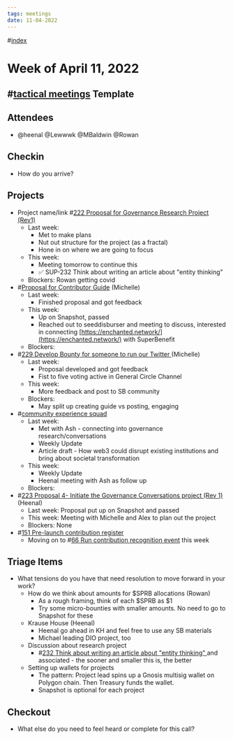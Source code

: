 ```yaml
---
tags: meetings
date: 11-04-2022
---
```

#[index](notes/general-circle/old-gc-meetings/index.md) 
# Week of April 11, 2022
## #[tactical meetings](/notes/archive/clarity/Tags/tactical%20meetings.md) Template

## Attendees
- @heenal @Lewwwk @MBaldwin @Rowan  

## Checkin
- How do you arrive?


## Projects
- Project name/link #[222 Proposal for Governance Research Project (Rev1)](222%20Proposal%20for%20Governance%20Research%20Project%20(Rev1)) 
	- Last week: 
		- Met to make plans
		- Nut out structure for the project (as a fractal) 
		- Hone in on where we are going to focus
	- This week:
		- Meeting tomorrow to continue this
		- ✅ SUP-232 Think about writing an article about "entity thinking" 
	- Blockers: Rowan getting covid
- #[Proposal for Contributor Guide](Proposal%20for%20Contributor%20Guide) (Michelle)
	- Last week: 
		- Finished proposal and got feedback
	- This week: 
		- Up on Snapshot, passed 
		- Reached out to seeddisburser and meeting to discuss, interested in connecting [https://enchanted.network/](https://enchanted.network/)  with SuperBenefit
	- Blockers:
- #[229 Develop Bounty for someone to run our Twitter ](229%20Develop%20Bounty%20for%20someone%20to%20run%20our%20Twitter%20) (Michelle)
	- Last week: 
		- Proposal developed and got feedback
		- Fist to five voting active in General Circle Channel
	- This week: 
		- More feedback and post to SB community
	- Blockers:
		- May split up creating guide vs posting, engaging 
- #[community experience squad](/notes/archive/clarity/Tags/community%20experience%20squad.md) 
	- Last week: 
		- Met with Ash - connecting into governance research/conversations 
		- Weekly Update
		- Article draft - How web3 could disrupt existing institutions and bring about societal transformation
	- This week: 
		- Weekly Update
		- Heenal meeting with Ash as follow up 
	- Blockers:
- #[223 Proposal 4- Initiate the Governance Conversations project (Rev 1)](223%20Proposal%204-%20Initiate%20the%20Governance%20Conversations%20project%20(Rev%201)) (Heenal)
	- Last week: Proposal put up on Snapshot and passed
	- This week: Meeting with Michelle and Alex to plan out the project 
	- Blockers: None
- #[151 Pre-launch contribution register](151%20Pre-launch%20contribution%20register) 
	- Moving on to #[66 Run contribution recognition event](66%20Run%20contribution%20recognition%20event) this week

## Triage Items
- What tensions do you have that need resolution to move forward in your work?
	- How do we think about amounts for $SPRB allocations (Rowan)
		- As a rough framing, think of each $SPRB as $1 
		- Try some micro-bounties with smaller amounts. No need to go to Snapshot for these
	- Krause House (Heenal)
		- Heenal go ahead in KH and feel free to use any SB materials
		- Michael leading DIO project, too
	- Discussion about research project
		- #[232 Think about writing an article about "entity thinking" ](232%20Think%20about%20writing%20an%20article%20about%20"entity%20thinking"%20) and associated - the sooner and smaller this is, the better
	- Setting up wallets for projects 
		- The pattern: Project lead spins up a Gnosis multisig wallet on Polygon chain. Then Treasury funds the wallet.
		- Snapshot is optional for each project

## Checkout
- What else do you need to feel heard or complete for this call?

